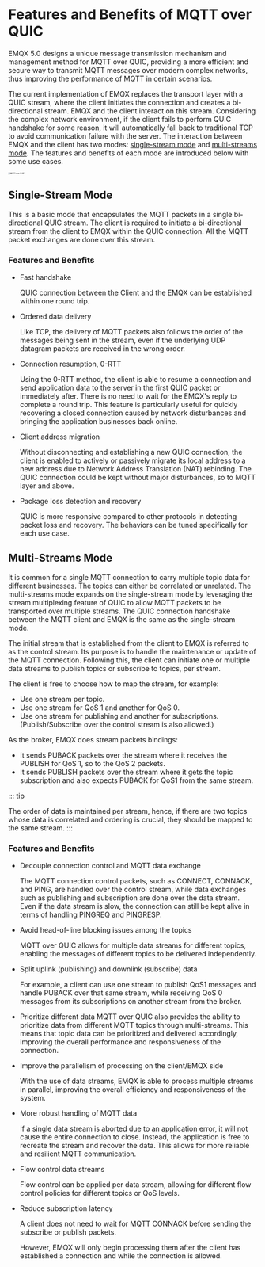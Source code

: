 # Features and Benefits of MQTT over QUIC 

EMQX 5.0 designs a unique message transmission mechanism and management method for MQTT over QUIC, providing a more efficient and secure way to transmit MQTT messages over modern complex networks, thus improving the performance of MQTT in certain scenarios. 

The current implementation of EMQX replaces the transport layer with a QUIC stream, where the client initiates the connection and creates a bi-directional stream. EMQX and the client interact on this stream. Considering the complex network environment, if the client fails to perform QUIC handshake for some reason, it will automatically fall back to traditional TCP to avoid communication failure with the server. The interaction between EMQX and the client has two modes: [single-stream mode](#single-stream-mode) and [multi-streams mode](#multi-streams-mode). The features and benefits of each mode are introduced below with some use cases. 

<img src="/Users/emqx/Documents/GitHub/emqx-docs/en_US/mqtt-over-quic/assets/mqtt-over-quic.png" alt="MQTT over QUIC" style="zoom:25%;" />

## Single-Stream Mode

This is a basic mode that encapsulates the MQTT packets in a single bi-directional QUIC stream. The client is required to initiate a bi-directional stream from the client to EMQX within the QUIC connection. All the MQTT packet exchanges are done over this stream.

### Features and Benefits

- Fast handshake

  QUIC connection between the Client and the EMQX can be established within one round trip.

- Ordered data delivery

  Like TCP, the delivery of MQTT packets also follows the order of the messages being sent in the stream, even if the underlying UDP datagram packets are received in the wrong order.

- Connection resumption, 0-RTT

  Using the 0-RTT method, the client is able to resume a connection and send application data to the server in the first QUIC packet or immediately after. There is no need to wait for the EMQX's reply to complete a round trip.
  This feature is particularly useful for quickly recovering a closed connection caused by network disturbances and bringing the application businesses back online.

- Client address migration

  Without disconnecting and establishing a new QUIC connection, the client is enabled to actively or passively migrate its local address to a new address due to Network Address Translation (NAT) rebinding. The QUIC connection could be kept without major disturbances, so to MQTT layer and above.

- Package loss detection and recovery

  QUIC is more responsive compared to other protocols in detecting packet loss and recovery. The behaviors can be tuned specifically for each use case.

## Multi-Streams Mode

It is common for a single MQTT connection to carry multiple topic data for different businesses. The topics can either be correlated or unrelated. The multi-streams mode expands on the single-stream mode by leveraging the stream multiplexing feature of QUIC to allow MQTT packets to be transported over multiple streams. The QUIC connection handshake between the MQTT client and EMQX is the same as the single-stream mode.

The initial stream that is established from the client to EMQX is referred to as the control stream. Its purpose is to handle the maintenance or update of the MQTT connection. Following this, the client can initiate one or multiple data streams to publish topics or subscribe to topics, per stream.

The client is free to choose how to map the stream, for example:

   - Use one stream per topic.
   - Use one stream for QoS 1 and another for QoS 0.
   - Use one stream for publishing and another for subscriptions. (Publish/Subscribe over the control stream is also allowed.)

 As the broker, EMQX does stream packets bindings:

   - It sends PUBACK packets over the stream where it receives the PUBLISH for QoS 1, so to the QoS 2 packets.
   - It sends PUBLISH packets over the stream where it gets the topic subscription and also expects PUBACK for QoS1 from the same stream.


::: tip

The order of data is maintained per stream, hence, if there are two topics whose data is correlated and ordering is crucial, they should be mapped to the same stream.
:::

### Features and Benefits

   - Decouple connection control and MQTT data exchange

     The MQTT connection control packets, such as CONNECT, CONNACK, and PING, are handled over the control stream, while data exchanges such as publishing and subscription are done over the data stream. Even if the data stream is slow, the connection can still be kept alive in terms of handling PINGREQ and PINGRESP.

   - Avoid head-of-line blocking issues among the topics

     MQTT over QUIC allows for multiple data streams for different topics, enabling the messages of different topics to be delivered independently.

   - Split uplink (publishing) and downlink (subscribe) data

     For example, a client can use one stream to publish QoS1 messages and handle PUBACK over that same stream, while receiving QoS 0 messages from its subscriptions on another stream from the broker.

   - Prioritize different data
     MQTT over QUIC also provides the ability to prioritize data from different MQTT topics through multi-streams. This means that topic data can be prioritized and delivered accordingly, improving the overall performance and responsiveness of the connection. 

   - Improve the parallelism of processing on the client/EMQX side

     With the use of data streams, EMQX is able to process multiple streams in parallel, improving the overall efficiency and responsiveness of the system.

   - More robust handling of MQTT data

     If a single data stream is aborted due to an application error, it will not cause the entire connection to close. Instead, the application is free to recreate the stream and recover the data. This allows for more reliable and resilient MQTT communication.

   - Flow control data streams

     Flow control can be applied per data stream, allowing for different flow control policies for different topics or QoS levels.

   - Reduce subscription latency

     A client does not need to wait for MQTT CONNACK before sending the subscribe or publish packets.

     However, EMQX will only begin processing them after the client has established a connection and while the connection is allowed.

####   